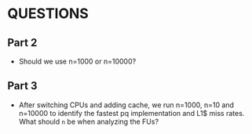 # QUESTIONS

## Part 2
- Should we use n=1000 or n=10000?

## Part 3
- After switching CPUs and adding cache, we run n=1000, n=10 and n=10000 to identify the fastest pq implementation and L1$ miss rates. What should `n` be when analyzing the FUs?
